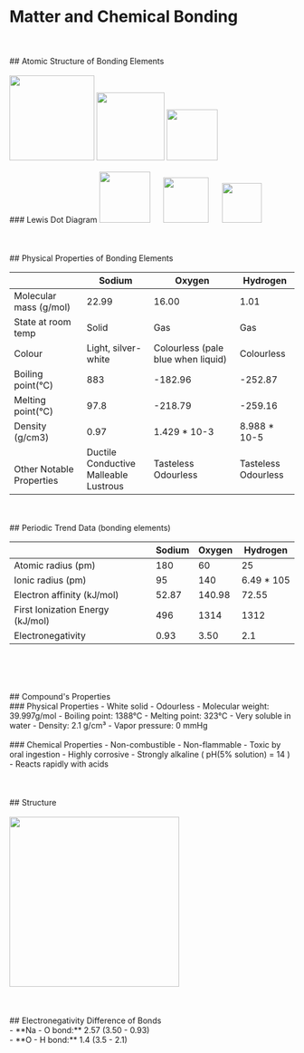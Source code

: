 # Matter and Chemical Bonding
<br>
<br>
## Atomic Structure of Bonding Elements
<br>
<br>
<img src="https://upload.wikimedia.org/wikipedia/commons/thumb/8/87/Electron_shell_011_Sodium_-_no_label.svg/240px-Electron_shell_011_Sodium_-_no_label.svg.png" width="150"/> <img src="https://useruploads.socratic.org/49kBkbYKRkeES4XK0hUF_1000px-Electron_shell_008_Oxygen_-_no_label.svg.png" width="120"/> <img src="https://textimgs.s3.amazonaws.com/BLchem/hell-001-hydrogen-no-label.svg" width="90"/> 
<br>
<br>
### Lewis Dot Diagram
<img src="https://upload.wikimedia.org/wikipedia/commons/thumb/4/4d/Lewis_dot_Na.svg/600px-Lewis_dot_Na.svg.png" width="90"/>&nbsp;&nbsp;&nbsp;&nbsp;&nbsp; <img src="https://useruploads.socratic.org/FP08LXCnTNK39AwhobDS_electron-dot-diagram-for-oxygen-excellent-design.png" width="80"/>&nbsp;&nbsp;&nbsp;&nbsp;&nbsp; <img src="https://www.differencebetween.com/wp-content/uploads/2019/12/Difference-Between-Lewis-Dot-Symbol-and-Lewis-Structure_1-e1575958868603.png" width="70"/> 
<br>
<br>
<br>
<br>
## Physical Properties of Bonding Elements

<table>
<thead>
  <tr>
    <th> </th>
    <th><strong>Sodium</strong></th>
    <th><strong>Oxygen</strong></th>
    <th><strong>Hydrogen</strong></th>
  </tr>
</thead>
<tbody>
  <tr>
    <td>Molecular mass (g/mol)</td>
    <td>22.99</td>
    <td>16.00</td>
    <td>1.01</td>
  </tr>
  <tr>
    <td>State at room temp</td>
    <td>Solid</td>
    <td>Gas</td>
    <td>Gas</td>
  </tr>
  <tr>
    <td>Colour</td>
    <td>Light, silver-white</td>
    <td>Colourless (pale blue when liquid)</td>
    <td>Colourless</td>
  </tr>
  <tr>
    <td>Boiling point(°C)</td>
    <td>883</td>
    <td>-182.96</td>
    <td>-252.87</td>
  </tr>
  <tr>
    <td>Melting point(°C)</td>
    <td>97.8</td>
    <td>-218.79</td>
    <td>-259.16</td>
  </tr>
  <tr>
    <td>Density (g/cm3)</td>
    <td>0.97</td>
    <td>1.429 * 10-3</td>
    <td>8.988 * 10-5</td>
  </tr>
  <tr>
    <td><br>Other Notable Properties<br></td>
    <td>Ductile<br>Conductive<br>Malleable<br>Lustrous</td>
    <td>Tasteless<br>Odourless</td>
    <td>Tasteless<br>Odourless</td>
  </tr>
</tbody>
</table>


<br>
<br>
## Periodic Trend Data (bonding elements)

<table>
<thead>
  <tr>
    <th></th>
    <th><strong>Sodium</strong></th>
    <th><strong>Oxygen</strong></th>
    <th><strong>Hydrogen</strong></th>
  </tr>
</thead>
<tbody>
  <tr>
    <td>Atomic radius (pm)</td>
    <td>180</td>
    <td>60</td>
    <td>25</td>
  </tr>
  <tr>
    <td>Ionic radius (pm)</td>
    <td>95</td>
    <td>140</td>
    <td>6.49 * 105</td>
  </tr>
  <tr>
    <td>Electron affinity (kJ/mol)</td>
    <td>52.87</td>
    <td>140.98</td>
    <td>72.55</td>
  </tr>
  <tr>
    <td>First Ionization Energy (kJ/mol)</td>
    <td>496</td>
    <td>1314</td>
    <td>1312</td>
  </tr>
  <tr>
    <td>Electronegativity</td>
    <td>0.93</td>
    <td>3.50</td>
    <td>2.1</td>
  </tr>
</tbody>
</table>

<br>
<br>
<br>
<br>
## Compound's Properties
<br>
### Physical Properties
- White solid
- Odourless
- Molecular weight: 39.997g/mol
- Boiling point: 1388°C
- Melting point: 323°C
- Very soluble in water
- Density: 2.1 g/cm³
- Vapor pressure: 0 mmHg
<br>
<br>
### Chemical Properties
- Non-combustible
- Non-flammable
- Toxic by oral ingestion
- Highly corrosive
- Strongly alkaline ( pH(5% solution) = 14 )
- Reacts rapidly with acids
<br>
<br>
<br>
<br>
## Structure
<br>
<br>
<img src="https://qph.fs.quoracdn.net/main-qimg-bbb68adfd373f178be86fbfb93f1e00c.webp" width="300"/>
<br>
<br>
<br>
<br>
## Electronegativity Difference of Bonds
<br>
- **Na - O bond:** 2.57 (3.50 - 0.93)
<br>
- **O - H bond:** 1.4 (3.5 - 2.1)


